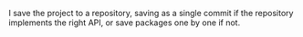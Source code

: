 I save the project to a repository, saving as a single commit if the repository implements the right API, or save packages one by one if not.

